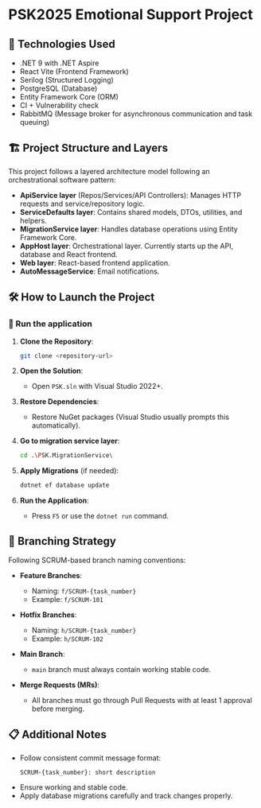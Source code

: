 ﻿# PSK2025 Emotional Support Project 

## 🚀 Technologies Used
- .NET 9 with .NET Aspire
- React Vite (Frontend Framework)
- Serilog (Structured Logging)
- PostgreSQL (Database)
- Entity Framework Core (ORM)
- CI + Vulnerability check
- RabbitMQ (Message broker for asynchronous communication and task queuing)

## 🏗️ Project Structure and Layers
This project follows a layered architecture model following an orchestrational software pattern:

- **ApiService layer** (Repos/Services/API Controllers): Manages HTTP requests and service/repository logic.
- **ServiceDefaults layer**: Contains shared models, DTOs, utilities, and helpers.
- **MigrationService layer**: Handles database operations using Entity Framework Core.
- **AppHost layer**: Orchestrational layer. Currently starts up the API, database and React frontend.
- **Web layer**: React-based frontend application.
- **AutoMessageService**: Email notifications.

## 🛠️ How to Launch the Project

### 🚀 Run the application 
1. **Clone the Repository**:
    ```bash
    git clone <repository-url>
    ```

2. **Open the Solution**:
    - Open `PSK.sln` with Visual Studio 2022+.

3. **Restore Dependencies**:
    - Restore NuGet packages (Visual Studio usually prompts this automatically).

4. **Go to migration service layer**:
    ```bash
    cd .\PSK.MigrationService\
    ```

5. **Apply Migrations** (if needed):
    ```bash
    dotnet ef database update
    ```

6. **Run the Application**:
    - Press `F5` or use the `dotnet run` command.

## 🌳 Branching Strategy

Following SCRUM-based branch naming conventions:

- **Feature Branches**:
  - Naming: `f/SCRUM-{task_number}`
  - Example: `f/SCRUM-101`

- **Hotfix Branches**:
  - Naming: `h/SCRUM-{task_number}`
  - Example: `h/SCRUM-102`

- **Main Branch**:
  - `main` branch must always contain working stable code.

- **Merge Requests (MRs)**:
  - All branches must go through Pull Requests with at least 1 approval before merging.

## 📋 Additional Notes
- Follow consistent commit message format:
  ```
  SCRUM-{task_number}: short description
  ```
- Ensure working and stable code.
- Apply database migrations carefully and track changes properly.